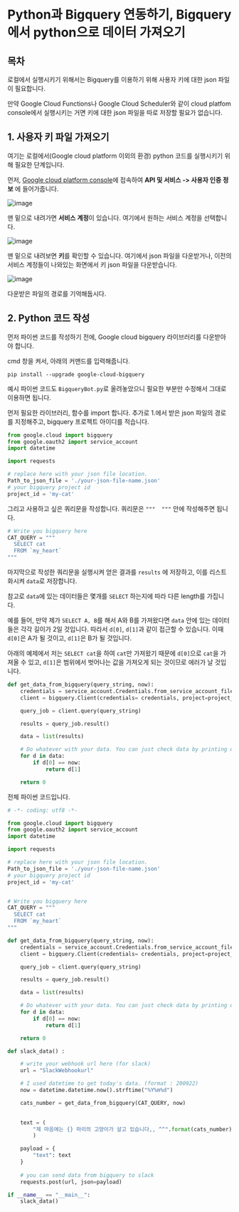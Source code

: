 # Python과 Bigquery 연동하기, Bigquery에서 python으로 데이터 가져오기

## 목차

로컬에서 실행시키기 위해서는 Bigquery를 이용하기 위해 사용자 키에 대한 json 파일이 필요합니다.

만약 Google Cloud Functions나 Google Cloud Scheduler와 같이 cloud platfom console에서 실행시키는 거면 키에 대한 json 파일을 따로 저장할 필요가 없습니다.

## 1. 사용자 키 파일 가져오기

여기는 로컬에서(Google cloud platform 이외의 환경) python 코드를 실행시키기 위해 필요한 단계입니다. 

먼저, [Google cloud platform console](https://console.cloud.google.com/)에 접속하여 **API 및 서비스 -> 사용자 인증 정보** 에 들어가줍니다.

![image](https://user-images.githubusercontent.com/41438361/94689282-a59e5a80-0369-11eb-843c-217faae330de.png)

맨 밑으로 내려가면 **서비스 계정**이 있습니다. 여기에서 원하는 서비스 계정을 선택합니다.

![image](https://user-images.githubusercontent.com/41438361/94689749-37a66300-036a-11eb-8286-227c0ef4698d.png)

맨 밑으로 내려보면 **키**를 확인할 수 있습니다. 여기에서 json 파일을 다운받거나, 이전의 서비스 계정들이 나와있는 화면에서 키 json 파일을 다운받습니다.

![image](https://user-images.githubusercontent.com/41438361/94690539-36296a80-036b-11eb-9265-c941b132e86b.png)

다운받은 파일의 경로를 기억해둡시다.

## 2. Python 코드 작성

먼저 파이썬 코드를 작성하기 전에, Google cloud bigquery 라이브러리를 다운받아야 합니다.

cmd 창을 켜서, 아래의 커맨드를 입력해줍니다.

```
pip install --upgrade google-cloud-bigquery
```

예시 파이썬 코드도 `BigqueryBot.py`로 올려놓았으니 필요한 부분만 수정해서 그대로 이용하면 됩니다.

먼저 필요한 라이브러리, 함수를 import 합니다. 추가로 1.에서 받은 json 파일의 경로를 지정해주고, bigquery 프로젝트 아이디를 적습니다.

```python
from google.cloud import bigquery
from google.oauth2 import service_account
import datetime

import requests

# replace here with your json file location.
Path_to_json_file = './your-json-file-name.json'
# your bigquery project id
project_id = 'my-cat'
```

그리고 사용하고 싶은 쿼리문을 작성합니다. 쿼리문은 `"""  """` 안에 작성해주면 됩니다.

```python
# Write you bigquery here
CAT_QUERY = """
  SELECT cat
  FROM `my_heart`
"""
```

마지막으로 작성한 쿼리문을 실행시켜 얻은 결과를 `results` 에 저장하고, 이를 리스트화시켜 `data`로 저장합니다.

참고로 `data`에 있는 데이터들은 몇개를 `SELECT` 하는지에 따라 다른 length를 가집니다.

예를 들어, 만약 제가 `SELECT A, B`를 해서 A와 B를 가져왔다면 `data` 안에 있는 데이터들은 각각 길이가 2일 것입니다. 따라서 `d[0]`, `d[1]`과 같이 접근할 수 있습니다. 이때 `d[0]`은 A가 될 것이고, `d[1]`은 B가 될 것입니다.

아래의 예제에서 저는 `SELECT cat`을 하여 `cat`만 가져왔기 때문에 `d[0]`으로 `cat`을 가져올 수 있고, `d[1]`은 범위에서 벗어나는 값을 가져오게 되는 것이므로 에러가 날 것입니다.

```python
def get_data_from_bigquery(query_string, now):
    credentials = service_account.Credentials.from_service_account_file(Path_to_json_file)
    client = bigquery.Client(credentials= credentials, project=project_id)

    query_job = client.query(query_string)

    results = query_job.result()

    data = list(results)

    # Do whatever with your data. You can just check data by printing data
    for d in data:
        if d[0] == now:
            return d[1]

    return 0
```

전체 파이썬 코드입니다. 

```python
# -*- coding: utf8 -*- 

from google.cloud import bigquery
from google.oauth2 import service_account
import datetime

import requests

# replace here with your json file location.
Path_to_json_file = './your-json-file-name.json'
# your bigquery project id
project_id = 'my-cat'


# Write you bigquery here
CAT_QUERY = """
  SELECT cat
  FROM `my_heart`
"""

def get_data_from_bigquery(query_string, now):
    credentials = service_account.Credentials.from_service_account_file(Path_to_json_file)
    client = bigquery.Client(credentials= credentials, project=project_id)

    query_job = client.query(query_string)

    results = query_job.result()

    data = list(results)

    # Do whatever with your data. You can just check data by printing data
    for d in data:
        if d[0] == now:
            return d[1]

    return 0

def slack_data() :

    # write your webhook url here (for slack)
    url = "SlackWebhookurl"

    # I used datetime to get today's data. (format : 200922)
    now = datetime.datetime.now().strftime("%Y%m%d")

    cats_number = get_data_from_bigquery(CAT_QUERY, now)

    
    text = (
        "제 마음에는 {} 마리의 고양이가 살고 있습니다,, ^^".format(cats_number)
        )

    payload = {
        "text": text
    }
    
    # you can send data from bigquery to slack
    requests.post(url, json=payload)

if __name__ == "__main__":
    slack_data()
```
